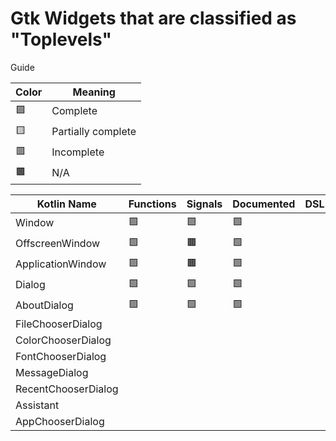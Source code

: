 # Gtk Widgets that are classified as "Toplevels"

Guide

| Color | Meaning             |
| ----- | ------------------- |
| 🟩    | Complete            |
| 🟨    | Partially complete  |
| 🟥    | Incomplete          |
| 🟫    | N/A                 |

| Kotlin Name         | Functions | Signals   | Documented    | DSL |
| ------------------- | --------- | --------- | ------------- | --- |
| Window              | 🟩 | 🟩 | 🟩 |
| OffscreenWindow     | 🟩 | 🟫 | 🟩 |
| ApplicationWindow   | 🟩 | 🟫 | 🟩 |
| Dialog              | 🟩 | 🟩 | 🟩 |
| AboutDialog         | 🟩 | 🟩 | 🟩 |
| FileChooserDialog   |           |           |               |
| ColorChooserDialog  |           |           |               |
| FontChooserDialog   |           |           |               |
| MessageDialog       |           |           |               |
| RecentChooserDialog |           |           |               |
| Assistant           |           |           |               |
| AppChooserDialog    |           |           |               |
